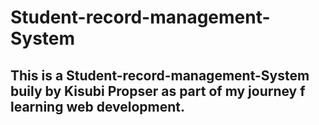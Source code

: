 # Student-record-management-System
## This is a Student-record-management-System buily by Kisubi Propser as part of my journey f learning web development.
